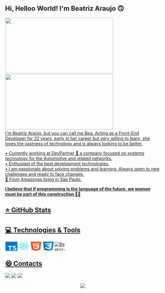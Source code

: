 ## Hi, Helloo World! I'm Beatriz Araujo 🙃

 <div>
  <a href="https://github.com/beatrizaraujoam">
  <img height="180em" width="350em" src="https://github-readme-stats.vercel.app/api?username=beatrizaraujoam&show_icons=true&theme=dracula&include_all_commits=true&count_private=true"/>
  <img height="180em" width="350em" src="https://github-readme-stats.vercel.app/api/top-langs/?username=beatrizaraujoam&layout=compact&langs_count=16&theme=dracula"/>
</div>
I'm Beatriz Araújo, but you can call me Bea. Acting as a Front-End Developer for 22 years, early in her career but very willing to learn, she loves the vastness of technology and is always looking to be better.


• Currently working at DevPartner 💙 a company focused on systems technology for the Automotive and related networks.<br>
• Enthusiast of the best development technologies.<br>
• I am passionate about solving problems and learning. Always open to new challenges and ready to face changes.<br>
📍 From Amazonas living in São Paulo.<br> 



<strong> I believe that if programming is the language of the future, we women must be part of this construction 👩‍💻</strong>






## ⭐ GitHub Stats



  
  
  
## 💻 Technologies & Tools
<div style="display: flex; align-items: flex-start;><br>
  <img align="center" alt="Beatriz-Js" height="30" width="40" src="https://raw.githubusercontent.com/devicons/devicon/master/icons/javascript/javascript-plain.svg">
  <img align="center" alt="Beatriz-Ts" height="30" width="40" src="https://raw.githubusercontent.com/devicons/devicon/master/icons/typescript/typescript-plain.svg">
  <img align="center" alt="Beatriz-React" height="30" width="40" src="https://raw.githubusercontent.com/devicons/devicon/master/icons/react/react-original.svg">
  <img align="center" alt="Beatriz-HTML" height="30" width="40" src="https://raw.githubusercontent.com/devicons/devicon/master/icons/html5/html5-original.svg">
  <img align="center" alt="Beatriz-CSS" height="30" width="40" src="https://raw.githubusercontent.com/devicons/devicon/master/icons/css3/css3-original.svg">
    <img align="center" alt="Beatriz-AngularJs" height="30" width="40" src="https://user-images.githubusercontent.com/42151127/121117607-c9fee080-c7ee-11eb-954c-757eb38dddb5.png">
 
 
</div>
  
## 😄 Contacts
 
<div> 
 
  <a href="https://instagram.com/devbeatrizaraujoam" target="_blank"><img src="https://img.shields.io/badge/-Instagram-%23E4405F?style=for-the-badge&logo=instagram&logoColor=white" target="_blank"></a>
  <a href = "mailto: biaaraujo.am@gmail.com"><img src="https://img.shields.io/badge/-Gmail-%23333?style=for-the-badge&logo=gmail&logoColor=white" target="_blank"></a>
  <a href="https://www.linkedin.com/in/beatrizaraujoam/" target="_blank"><img src="https://img.shields.io/badge/-LinkedIn-%230077B5?style=for-the-badge&logo=linkedin&logoColor=white" target="_blank"></a> 
 
 <div align="center">
<img src="https://user-images.githubusercontent.com/42151127/121114426-0c71ee80-c7ea-11eb-975c-66d12fde4386.gif" width="500px"  />
</div>
 
 
</div>
